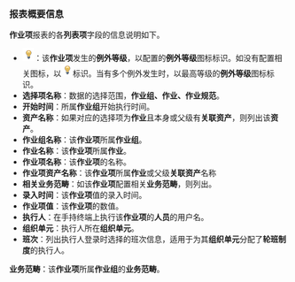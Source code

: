 ### 报表概要信息
**作业项**报表的各**列表项**字段的信息说明如下。

* ![](./images/图标.png)：该**作业项**发生的**例外等级**，以配置的**例外等级**图标标识。如没有配置相关图标，以![](./images/图标.png)标识。当有多个例外发生时，以最高等级的**例外等级**图标标识。
* **选择项名称**：数据的选择范围，**作业组、作业、作业规范**。 
* **开始时间**：所属**作业组**开始执行时间。 
* **资产名称**：如果对应的选择项为**作业**且本身或父级有**关联资产**，则列出该**资产**。 
* **作业组名称**：该**作业项**所属**作业组**。 
* **作业名称**：该**作业项**所属**作业**。 
* **作业项名称**：该**作业项**的名称。 
* **作业项资产名称**：该**作业项**所属**作业**或父级**关联资产**名称 
* **相关业务范畴**：如该**作业项**配置相关**业务范畴**，则列出。 
* **录入时间**：该**作业项**值的录入时间。 
* **作业项值**：该**作业项**的数值。 
* **执行人**：在手持终端上执行该**作业项**的**人员**的用户名。 
* **组织单元**：执行人所在**组织单元**。 
* **班次**：列出执行人登录时选择的班次信息，适用于为其**组织单元**分配了**轮班制度**的执行人。

**业务范畴**：该**作业项**所属**作业组**的**业务范畴**。